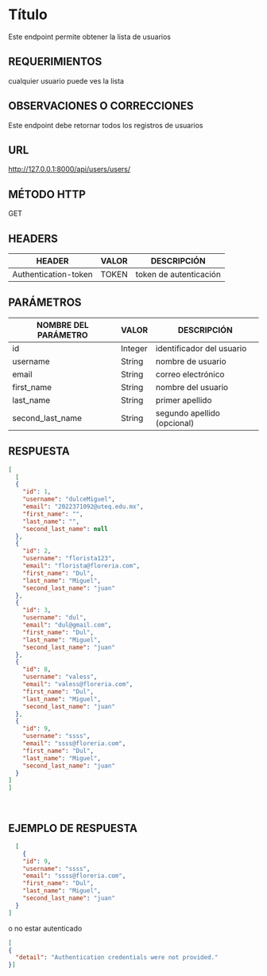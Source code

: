 # Título

Este endpoint permite obtener la lista de usuarios

## REQUERIMIENTOS

cualquier usuario puede ves la lista

## OBSERVACIONES O CORRECCIONES

Este endpoint debe retornar todos los registros de usuarios

## URL

http://127.0.0.1:8000/api/users/users/

## MÉTODO HTTP 

GET

## HEADERS

| HEADER               | VALOR                 | DESCRIPCIÓN |
| -------------------- | --------------------- | ----------- |
| Authentication-token | TOKEN                 | token de autenticación |


## PARÁMETROS
| NOMBRE DEL PARÁMETRO     | VALOR | DESCRIPCIÓN |
| ------------------------ | ----- | ----------- |
|id                       |Integer  |identificador del usuario
|username                 |String   |nombre de usuario
|email                    |String   |correo electrónico
|first_name               |String   |nombre del usuario
|last_name                |String   |primer apellido
|second_last_name         |String   |segundo apellido (opcional)

## RESPUESTA 

```json
[
  [
  {
    "id": 1,
    "username": "dulceMiguel",
    "email": "2022371092@uteq.edu.mx",
    "first_name": "",
    "last_name": "",
    "second_last_name": null
  },
  {
    "id": 2,
    "username": "florista123",
    "email": "florista@floreria.com",
    "first_name": "Dul",
    "last_name": "Miguel",
    "second_last_name": "juan"
  },
  {
    "id": 3,
    "username": "dul",
    "email": "dul@gmail.com",
    "first_name": "Dul",
    "last_name": "Miguel",
    "second_last_name": "juan"
  },
  {
    "id": 8,
    "username": "valess",
    "email": "valess@floreria.com",
    "first_name": "Dul",
    "last_name": "Miguel",
    "second_last_name": "juan"
  },
  {
    "id": 9,
    "username": "ssss",
    "email": "ssss@floreria.com",
    "first_name": "Dul",
    "last_name": "Miguel",
    "second_last_name": "juan"
  }
]
]
```


​      
## EJEMPLO DE RESPUESTA

```json
  [
    {
    "id": 9,
    "username": "ssss",
    "email": "ssss@floreria.com",
    "first_name": "Dul",
    "last_name": "Miguel",
    "second_last_name": "juan"
  }
]
```
o no estar autenticado 
```json
[
{
  "detail": "Authentication credentials were not provided."
}]
```